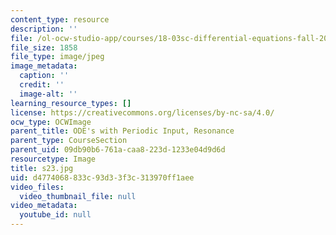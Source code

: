 ```yaml
---
content_type: resource
description: ''
file: /ol-ocw-studio-app/courses/18-03sc-differential-equations-fall-2011/d4774068833c93d33f3c313970ff1aee_s23.jpg
file_size: 1858
file_type: image/jpeg
image_metadata:
  caption: ''
  credit: ''
  image-alt: ''
learning_resource_types: []
license: https://creativecommons.org/licenses/by-nc-sa/4.0/
ocw_type: OCWImage
parent_title: ODE's with Periodic Input, Resonance
parent_type: CourseSection
parent_uid: 09db90b6-761a-caa8-223d-1233e04d9d6d
resourcetype: Image
title: s23.jpg
uid: d4774068-833c-93d3-3f3c-313970ff1aee
video_files:
  video_thumbnail_file: null
video_metadata:
  youtube_id: null
---
```

